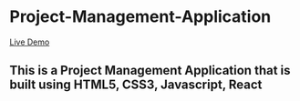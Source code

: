 # Project-Management-Application
<a href="https://app-project-management-application.netlify.app/" target="_blank">Live Demo</a>

## This is a Project Management Application that is built using HTML5, CSS3, Javascript, React



